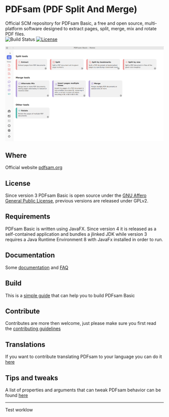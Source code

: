 PDFsam (PDF Split And Merge)
==============================

Official SCM repository for PDFsam Basic, a free and open source, multi-platform software designed to extract pages, split, merge, mix and rotate PDF files.    
![Build Status](https://github.com/torakiki/pdfsam/actions/workflows/build.yml/badge.svg)
[![License](http://img.shields.io/badge/license-AGPLv3-blue.svg)](http://www.gnu.org/licenses/agpl-3.0.html)

![](pdfsam-docs/graphics/pdfsam-merge.gif)

Where
-------------------
Official website [pdfsam.org](https://pdfsam.org/ "PDFsam")

License
-------------------
Since version 3 PDFsam Basic is open source under the [GNU Affero General Public License], previous versions are released under GPLv2.

Requirements
-------------------
PDFsam Basic is written using JavaFX. Since version 4 it is released as a self-contained application and bundles a jlinked JDK while version 3 requires a Java Runtime Environment 8 with JavaFx installed in order to run.

Documentation
-------------------
Some [documentation](https://pdfsam.org/documentation/) and [FAQ](https://pdfsam.org/faq/)

Build
-------------------
This is a [simple guide](https://github.com/torakiki/pdfsam/wiki/Build-and-run) that can help you to build PDFsam Basic

Contribute
------------------
Contributes are more then welcome, just please make sure you first read the [contributing guidelines](CONTRIBUTING.md)   

Translations
------------------
If you want to contribute translating PDFsam to your language you can do it [here](https://translations.launchpad.net/pdfsam/pdfsam-v3)

Tips and tweaks  
------------------
A list of properties and arguments that can tweak PDFsam behavior can be found [here](https://github.com/torakiki/pdfsam/wiki/Properties-and-arguments) 

  [GNU Affero General Public License]: http://www.gnu.org/licenses/agpl-3.0.html

------
Test worklow
